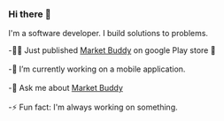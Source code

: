### Hi there 👋
I'm a software developer.
I build solutions to problems. <br/>

-👩‍💻 Just published [Market Buddy](https://play.google.com/store/apps/details?id=com.nifemicodes.marketbuddy) on google Play store 🥳<br/>\
-🔭 I’m currently working on a mobile application.<br/>\
-💬 Ask me about [Market Buddy](https://play.google.com/store/apps/details?id=com.nifemicodes.marketbuddy)<br/>\
-⚡ Fun fact: I'm always working on something.

<!--
**NifemiCodes/NifemiCodes** is a ✨ _special_ ✨ repository because its `README.md` (this file) appears on your GitHub profile.

Here are some ideas to get you started:

- 👯 I’m looking to collaborate on ...
- 🤔 I’m looking for help with ...
- 📫 How to reach me: ...
-->
